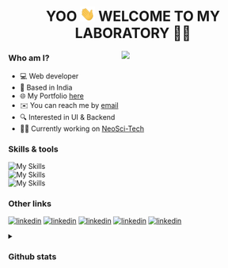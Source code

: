 <h1 align="center">YOO <img src="https://raw.githubusercontent.com/ABSphreak/ABSphreak/master/gifs/Hi.gif" width="30"> WELCOME TO MY LABORATORY 🧪✨</h1>

<img src="https://i.postimg.cc/q7ggNG0h/octocat.png" align="right" width="275" />

### Who am I?

- 💻  Web developer
- 📍  Based in India
- 🌐  My Portfolio [here](https://pancham-portfolio.netlify.app/)
- ✉️  You can reach me by [email](mailto:sardarpancham510510@gmail.com)
- 🔍  Interested in UI & Backend
- 👨‍💻  Currently working on [NeoSci-Tech](https://neoscitech.com/)

### Skills & tools

![My Skills](https://go-skill-icons.vercel.app/api/icons?i=html,css,javascript,tailwind&titles=true)
<br />
![My Skills](https://go-skill-icons.vercel.app/api/icons?i=react,nextjs,mongodb,nodejs&titles=true)
<br />
![My Skills](https://go-skill-icons.vercel.app/api/icons?i=canva,wordpress,netlify,vercel,lightroom&titles=true)

### Other links

[![linkedin](https://go-skill-icons.vercel.app/api/icons?i=gmail&titles=true)](mailto:sardarpancham510510@gmail.com)
[![linkedin](https://go-skill-icons.vercel.app/api/icons?i=linkedin&titles=true)](https://www.linkedin.com/in/pancham-sardar-6a466227b)
[![linkedin](https://go-skill-icons.vercel.app/api/icons?i=instagram&titles=true)](https://www.instagram.com/pinaki_x_pancham/)
[![linkedin](https://go-skill-icons.vercel.app/api/icons?i=github&titles=true)](https://github.com/Panchammmm)
[![linkedin](https://go-skill-icons.vercel.app/api/icons?i=netlify&titles=true)](https://app.netlify.com/teams/panchammmm/sites)


<details>
  <summary>
    <h3>Github stats</h3>
  </summary>
  
![Github Stats](https://github-readme-stats.vercel.app/api/top-langs/?username=Panchammmm&theme=dark&hide_langs_below=1&line_height=40)
![Top Languages](https://github-readme-stats.vercel.app/api?username=Panchammmm&show_icons=true&theme=dark&line_height=40)

</details>
